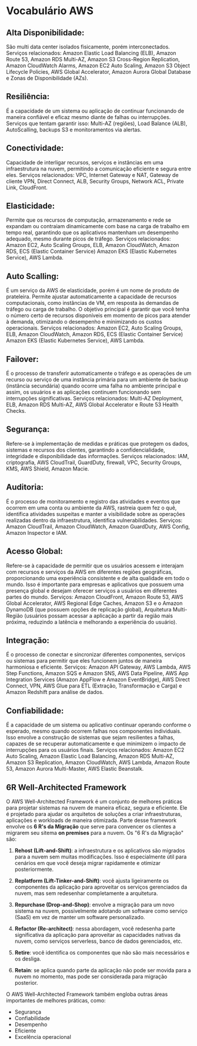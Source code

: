 # Vocabulário AWS

## Alta Disponibilidade:
São multi data center isolados fisicamente, porém interconectados. Serviços relacionados: Amazon Elastic Load Balancing (ELB), Amazon Route 53, Amazon RDS Multi-AZ, Amazon S3 Cross-Region Replication, Amazon CloudWatch Alarms, Amazon EC2 Auto Scaling, Amazon S3 Object Lifecycle Policies, AWS Global Accelerator, Amazon Aurora Global Database e Zonas de Disponibilidade (AZs).

## Resiliência:
É a capacidade de um sistema ou aplicação de continuar funcionando de maneira confiável e eficaz mesmo diante de falhas ou interrupções. Serviços que tentam garantir isso: Multi-AZ (regiões), Load Balance (ALB), AutoScalling, backups S3 e monitoramentos via alertas.

## Conectividade:
Capacidade de interligar recursos, serviços e instâncias em uma infraestrutura na nuvem, permitindo a comunicação eficiente e segura entre eles. Serviços relacionados: VPC, Internet Gateway e NAT, Gateway de cliente VPN, Direct Connect, ALB, Security Groups, Network ACL, Private Link, CloudFront.

## Elasticidade:
Permite que os recursos de computação, armazenamento e rede se expandam ou contraiam dinamicamente com base na carga de trabalho em tempo real, garantindo que os aplicativos mantenham um desempenho adequado, mesmo durante picos de tráfego. Serviços relacionados: Amazon EC2, Auto Scaling Groups, ELB, Amazon CloudWatch, Amazon RDS, ECS (Elastic Container Service) Amazon EKS (Elastic Kubernetes Service), AWS Lambda.

## Auto Scalling:
É um serviço da AWS de elasticidade, porém é um nome de produto de prateleira. Permite ajustar automaticamente a capacidade de recursos computacionais, como instâncias de VM, em resposta às demandas de tráfego ou carga de trabalho. O objetivo principal é garantir que você tenha o número certo de recursos disponíveis em momento de picos para atender à demanda, otimizando o desempenho e minimizando os custos operacionais. Serviços relacionados: Amazon EC2, Auto Scaling Groups, ELB, Amazon CloudWatch, Amazon RDS, ECS (Elastic Container Service) Amazon EKS (Elastic Kubernetes Service), AWS Lambda.

## Failover:
É o processo de transferir automaticamente o tráfego e as operações de um recurso ou serviço de uma instância primária para um ambiente de backup (instância secundária) quando ocorre uma falha no ambiente principal e assim, os usuários e as aplicações continuem funcionando sem interrupções significativas. Serviços relacionados: Multi-AZ Deployment, ELB, Amazon RDS Multi-AZ, AWS Global Accelerator e Route 53 Health Checks.

## Segurança:
Refere-se à implementação de medidas e práticas que protegem os dados, sistemas e recursos dos clientes, garantindo a confidencialidade, integridade e disponibilidade das informações. Serviços relacionados: IAM, criptografia, AWS CloudTrail, GuardDuty, firewall, VPC, Security Groups, KMS, AWS Shield, Amazon Macie.

## Auditoria:
É o processo de monitoramento e registro das atividades e eventos que ocorrem em uma conta ou ambiente da AWS, rastreia quem fez o quê, identifica atividades suspeitas e manter a visibilidade sobre as operações realizadas dentro da infraestrutura, identifica vulnerabilidades. Serviços: Amazon CloudTrail, Amazon CloudWatch, Amazon GuardDuty, AWS Config, Amazon Inspector e IAM.

## Acesso Global:
Refere-se à capacidade de permitir que os usuários acessem e interajam com recursos e serviços da AWS em diferentes regiões geográficas, proporcionando uma experiência consistente e de alta qualidade em todo o mundo. Isso é importante para empresas e aplicativos que possuem uma presença global e desejam oferecer serviços a usuários em diferentes partes do mundo. Serviços: Amazon CloudFront, Amazon Route 53, AWS Global Accelerator, AWS Regional Edge Caches, Amazon S3 e o Amazon DynamoDB (que possuem opções de replicação global), Arquitetura Multi-Região (usuários possam acessar a aplicação a partir da região mais próxima, reduzindo a latência e melhorando a experiência do usuário).

## Integração:
É o processo de conectar e sincronizar diferentes componentes, serviços ou sistemas para permitir que eles funcionem juntos de maneira harmoniosa e eficiente. Serviços: Amazon API Gateway, AWS Lambda, AWS Step Functions, Amazon SQS e Amazon SNS, AWS Data Pipeline, AWS App Integration Services (Amazon AppFlow e Amazon EventBridge), AWS Direct Connect, VPN, AWS Glue para ETL (Extração, Transformação e Carga) e Amazon Redshift para análise de dados.

## Confiabilidade:
É a capacidade de um sistema ou aplicativo continuar operando conforme o esperado, mesmo quando ocorrem falhas nos componentes individuais. Isso envolve a construção de sistemas que sejam resilientes a falhas, capazes de se recuperar automaticamente e que minimizem o impacto de interrupções para os usuários finais. Serviços relacionados: Amazon EC2 Auto Scaling, Amazon Elastic Load Balancing, Amazon RDS Multi-AZ, Amazon S3 Replication, Amazon CloudWatch, AWS Lambda, Amazon Route 53, Amazon Aurora Multi-Master, AWS Elastic Beanstalk.

## 6R Well-Architected Framework

O AWS Well-Architected Framework é um conjunto de melhores práticas para projetar sistemas na nuvem de maneira eficaz, segura e eficiente. Ele é projetado para ajudar os arquitetos de soluções a criar infraestruturas, aplicações e workloads de maneira otimizada. Parte desse framework envolve os **6 R's da Migração** que serve para convencer os clientes a migrarem seu sitema **on premises** para a nuvem. Os "6 R's da Migração" são:

1. **Rehost (Lift-and-Shift)**: a infraestrutura e os aplicativos são migrados para a nuvem sem muitas modificações. Isso é especialmente útil para cenários em que você deseja migrar rapidamente e otimizar posteriormente.

2. **Replatform (Lift-Tinker-and-Shift)**: você ajusta ligeiramente os componentes da aplicação para aproveitar os serviços gerenciados da nuvem, mas sem redesenhar completamente a arquitetura.

3. **Repurchase (Drop-and-Shop)**: envolve a migração para um novo sistema na nuvem, possivelmente adotando um software como serviço (SaaS) em vez de manter um software personalizado.

4. **Refactor (Re-architect)**: nessa abordagem, você redesenha parte significativa da aplicação para aproveitar as capacidades nativas da nuvem, como serviços serverless, banco de dados gerenciados, etc.

5. **Retire**: você identifica os componentes que não são mais necessários e os desliga.

6. **Retain**: se aplica quando parte da aplicação não pode ser movida para a nuvem no momento, mas pode ser considerada para migração posterior.

O AWS Well-Architected Framework também engloba outras áreas importantes de melhores práticas, como:

* Segurança
* Confiabilidade
* Desempenho
* Eficiente
* Excelência operacional

